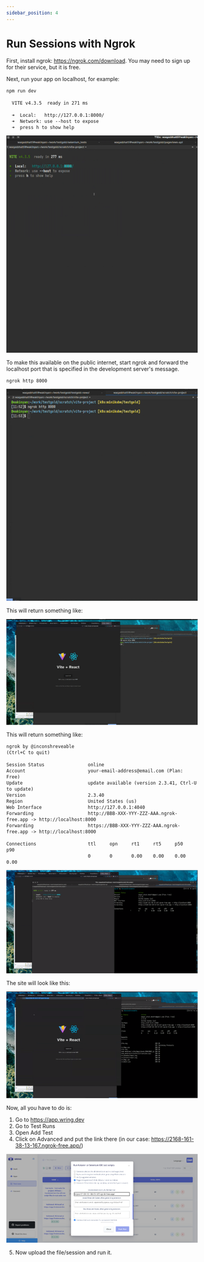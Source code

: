 ```yaml
---
sidebar_position: 4
---
```


# Run Sessions with Ngrok


First, install ngrok: https://ngrok.com/download. You may need to sign up for their service, but it is free.

Next, run your app on localhost, for example:

```
npm run dev

  VITE v4.3.5  ready in 271 ms

  ➜  Local:   http://127.0.0.1:8000/
  ➜  Network: use --host to expose
  ➜  press h to show help

```

 ![Ngrok](/img/ngrok_1.png)

 To make this available on the public internet, start ngrok and forward the
localhost port that is specified in the development server's message.
​
```
ngrok http 8000
```
 ![Ngrok](/img/ngrok_2.png)

 This will return something like:

 ![Ngrok](/img/ngrok_3.png)

This will return something like:
​
```
ngrok by @inconshreveable                                                                               (Ctrl+C to quit)
​
Session Status                online
Account                       your-email-address@email.com (Plan: Free)
Update                        update available (version 2.3.41, Ctrl-U to update)
Version                       2.3.40
Region                        United States (us)
Web Interface                 http://127.0.0.1:4040
Forwarding                    http://BBB-XXX-YYY-ZZZ-AAA.ngrok-free.app -> http://localhost:8000
Forwarding                    https://BBB-XXX-YYY-ZZZ-AAA.ngrok-free.app -> http://localhost:8000
​
Connections                   ttl     opn     rt1     rt5     p50     p90
                              0       0       0.00    0.00    0.00    0.00
```

 ![Ngrok](/img/Screenshot_3.png)

 The site will look like this: 

  ![Ngrok](/img/Screenshot_4.png)

Now, all you have to do is: 

1. Go to https://app.wring.dev 
2. Go to Test Runs
3. Open Add Test
4. Click on Advanced and put the link there (in our case: https://2168-161-38-13-167.ngrok-free.app/)

 ![Ngrok](/img/ngrok_4.png)

5. Now upload the file/session and run it. 








